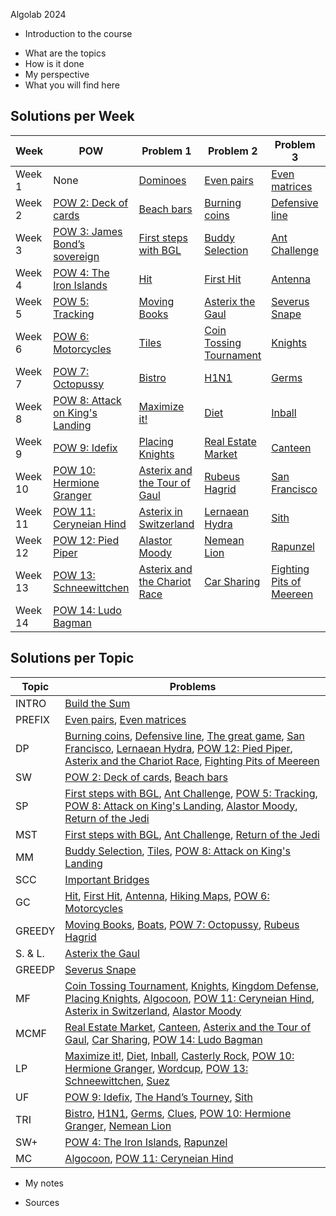Algolab 2024



- Introduction to the course
* What are the topics
* How is it done
* My perspective
* What you will find here

## Solutions per Week

| Week | POW | Problem 1 | Problem 2 | Problem 3 | Problem 4 |
|------|-----|-----------|-----------|-----------|-----------|
| Week 1 | None | [Dominoes](/src/week01/dominoes) | [Even pairs](/src/week01/even_pairs) | [Even matrices](/src/week01/even_matrices) | [Build the Sum](/src/week01/build_the_sum) |
| Week 2 | [POW 2: Deck of cards](/src/week02/deck_of_cards) | [Beach bars](/src/week02/beach_bars) | [Burning coins](/src/week02/burning_coins) | [Defensive line](/src/week02/defensive_line) | [The great game](/src/week02/the_great_game) |
| Week 3 | [POW 3: James Bond’s sovereign](/src/week03/james_bonds_sovereign) | [First steps with BGL](/src/week03/first_steps_with_bgl) | [Buddy Selection](/src/week03/buddy_selection) | [Ant Challenge](/src/week03/ant_challenge) | [Important Bridges](/src/week03/important_bridges) |
| Week 4 | [POW 4: The Iron Islands](/src/week04/iron_islands) | [Hit](/src/week04/hit) | [First Hit](/src/week04/first_hit) | [Antenna](/src/week04/antenna) | [Hiking Maps](/src/week04/hiking_maps) |
| Week 5 | [POW 5: Tracking](/src/week05/tracking) | [Moving Books](/src/week05/moving_books) | [Asterix the Gaul](/src/week05/asterix_the_gaul) | [Severus Snape](/src/week05/severus_snape) | [Boats](/src/week05/boats) |
| Week 6 | [POW 6: Motorcycles](/src/week06/motorcycles) | [Tiles](/src/week06/tiles) | [Coin Tossing Tournament](/src/week06/coin_tossing) | [Knights](/src/week06/knights) | [Kingdom Defense](/src/week06/kingdom_defense) |
| Week 7 | [POW 7: Octopussy](/src/week07/octopussy) | [Bistro](/src/week07/bistro) | [H1N1](/src/week07/H1N1) | [Germs](/src/week07/germs) | [Clues](/src/week07/clues) |
| Week 8 | [POW 8: Attack on King's Landing](/src/week08/attack_on_kings_landing) | [Maximize it!](/src/week08/maximize_it) | [Diet](/src/week08/diet) | [Inball](/src/week08/inball) | [Casterly Rock](/src/week08/casterly_rock) |
| Week 9 | [POW 9: Idefix](/src/week09/idefix) | [Placing Knights](/src/week09/placing_knights) | [Real Estate Market](/src/week09/real_estate_market) | [Canteen](/src/week09/canteen) | [Algocoon](/src/week09/algocoon) |
| Week 10 | [POW 10: Hermione Granger](/src/week10/hermione_granger) | [Asterix and the Tour of Gaul](/src/week10/asterix_and_the_tour_of_gaul) | [Rubeus Hagrid](/src/week10/rubeus_hagrid) | [San Francisco](/src/week10/san_francisco) | [The Hand’s Tourney](/src/week10/the_hands_tourney) |
| Week 11 | [POW 11: Ceryneian Hind](/src/week11/ceryneian_hind) | [Asterix in Switzerland](/src/week11/asterix_in_switzerland) | [Lernaean Hydra](/src/week11/lernaean_hydra) | [Sith](/src/week11/sith) | [Wordcup](/src/week11/wordcup) |
| Week 12 | [POW 12: Pied Piper](/src/week12/pied_piper) | [Alastor Moody](/src/week12/alastor_moody) | [Nemean Lion](/src/week12/nemean_lion) | [Rapunzel](/src/week12/rapunzel) | [Return of the Jedi](/src/week12/return_of_the_jedi) |
| Week 13 | [POW 13: Schneewittchen](/src/week13/schneewittchen) | [Asterix and the Chariot Race](/src/week13/asterix_and_the_chariot_race) | [Car Sharing](/src/week13/car_sharing) | [Fighting Pits of Meereen](/src/week13/fighting_pits_of_meereen) | [Suez](/src/week13/suez) |
| Week 14 | [POW 14: Ludo Bagman](/src/week14/ludo_bagman)


## Solutions per Topic

| Topic | Problems |
|-------|----------|
| INTRO | [Build the Sum](/src/week01/build_the_sum) |
| PREFIX | [Even pairs](/src/week01/even_pairs), [Even matrices](/src/week01/even_matrices) |
| DP | [Burning coins](/src/week02/burning_coins), [Defensive line](/src/week02/defensive_line), [The great game](/src/week02/the_great_game), [San Francisco](/src/week10/san_francisco), [Lernaean Hydra](/src/week11/lernaean_hydra), [POW 12: Pied Piper](/src/week12/pied_piper), [Asterix and the Chariot Race](/src/week13/asterix_and_the_chariot_race), [Fighting Pits of Meereen](/src/week13/fighting_pits_of_meereen) |
| SW | [POW 2: Deck of cards](/src/week02/deck_of_cards), [Beach bars](/src/week02/beach_bars) |
| SP | [First steps with BGL](/src/week03/first_steps_with_bgl), [Ant Challenge](/src/week03/ant_challenge), [POW 5: Tracking](/src/week05/tracking), [POW 8: Attack on King's Landing](/src/week08/attack_on_kings_landing), [Alastor Moody](/src/week12/alastor_moody), [Return of the Jedi](/src/week12/return_of_the_jedi) |
| MST | [First steps with BGL](/src/week03/first_steps_with_bgl), [Ant Challenge](/src/week03/ant_challenge), [Return of the Jedi](/src/week12/return_of_the_jedi) |
| MM | [Buddy Selection](/src/week03/buddy_selection), [Tiles](/src/week06/tiles), [POW 8: Attack on King's Landing](/src/week08/attack_on_kings_landing) |
| SCC | [Important Bridges](/src/week03/important_bridges) |
| GC | [Hit](/src/week04/hit), [First Hit](/src/week04/first_hit), [Antenna](/src/week04/antenna), [Hiking Maps](/src/week04/hiking_maps), [POW 6: Motorcycles](/src/week06/motorcycles) |
| GREEDY | [Moving Books](/src/week05/moving_books), [Boats](/src/week05/boats), [POW 7: Octopussy](/src/week07/octopussy), [Rubeus Hagrid](/src/week10/rubeus_hagrid) |
| S. & L. | [Asterix the Gaul](/src/week05/asterix_the_gaul) |
| GREEDP | [Severus Snape](/src/week05/severus_snape) |
| MF | [Coin Tossing Tournament](/src/week06/coin_tossing), [Knights](/src/week06/knights), [Kingdom Defense](/src/week06/kingdom_defense), [Placing Knights](/src/week09/placing_knights), [Algocoon](/src/week09/algocoon), [POW 11: Ceryneian Hind](/src/week11/ceryneian_hind), [Asterix in Switzerland](/src/week11/asterix_in_switzerland), [Alastor Moody](/src/week12/alastor_moody) |
| MCMF | [Real Estate Market](/src/week09/real_estate_market), [Canteen](/src/week09/canteen), [Asterix and the Tour of Gaul](/src/week10/asterix_and_the_tour_of_gaul), [Car Sharing](/src/week13/car_sharing), [POW 14: Ludo Bagman](/src/week14/ludo_bagman) |
| LP | [Maximize it!](/src/week08/maximize_it), [Diet](/src/week08/diet), [Inball](/src/week08/inball), [Casterly Rock](/src/week08/casterly_rock), [POW 10: Hermione Granger](/src/week10/hermione_granger), [Wordcup](/src/week11/wordcup), [POW 13: Schneewittchen](/src/week13/schneewittchen), [Suez](/src/week13/suez) |
| UF | [POW 9: Idefix](/src/week09/idefix), [The Hand’s Tourney](/src/week10/the_hands_tourney), [Sith](/src/week11/sith) |
| TRI | [Bistro](/src/week07/bistro), [H1N1](/src/week07/H1N1), [Germs](/src/week07/germs), [Clues](/src/week07/clues), [POW 10: Hermione Granger](/src/week10/hermione_granger), [Nemean Lion](/src/week12/nemean_lion) |
| SW+ | [POW 4: The Iron Islands](/src/week04/iron_islands), [Rapunzel](/src/week12/rapunzel) |
| MC | [Algocoon](/src/week09/algocoon), [POW 11: Ceryneian Hind](/src/week11/ceryneian_hind) |

- My notes

- Sources

